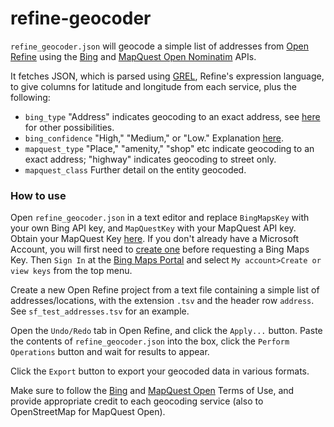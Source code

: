 # refine-geocoder

`refine_geocoder.json` will geocode a simple list of addresses from [Open Refine](http://openrefine.org/) using the [Bing](http://msdn.microsoft.com/en-us/library/ff701715.aspx) and [MapQuest Open Nominatim](http://open.mapquestapi.com/nominatim/) APIs.

It fetches JSON, which is parsed using [GREL](https://github.com/OpenRefine/OpenRefine/wiki/Google-refine-expression-language), Refine's expression language, to give columns for latitude and longitude from each service, plus the following:

- `bing_type` "Address" indicates geocoding to an exact address, see [here](http://msdn.microsoft.com/en-us/library/ff728811.aspx) for other possibilities.
- `bing_confidence` "High," "Medium," or "Low." Explanation [here](http://msdn.microsoft.com/en-us/library/ff701725.aspx).
- `mapquest_type` "Place," "amenity," "shop" etc indicate geocoding to an exact address; "highway" indicates geocoding to street only.
- `mapquest_class` Further detail on the entity geocoded.


### How to use

Open `refine_geocoder.json` in a text editor and replace `BingMapsKey`
with your own Bing API key, and `MapQuestKey` with your MapQuest API key. Obtain your MapQuest Key [here](https://developer.mapquest.com/). If you don't already have a Microsoft Account, you will first need to [create one](https://signup.live.com/signup.aspx?sf=1&id=38936&ru=https://account.live.com/%3fwa%3dwsignin1.0&tw=0&fs=0&kv=0&cb=&cbcxt=&wp=SAPI&wa=wsignin1.0&wreply=https://account.live.com/%3fwa%3dwsignin1.0&bk=1413566923&uiflavor=web&uaid=3affa9094c4e4ca5aa721863467ee2f0&mkt=EN-US&lc=1033&lic=1) before requesting a Bing Maps Key. Then `Sign In` at the [Bing Maps Portal](https://www.bingmapsportal.com/) and select `My account>Create or view keys` from the top menu.

Create a new Open Refine project from a text file containing a simple list of addresses/locations, with the extension `.tsv` and the header row `address`. See `sf_test_addresses.tsv` for an example.

Open the `Undo/Redo` tab in Open Refine, and click the `Apply...` button. Paste the contents of `refine_geocoder.json` into the box, click the `Perform Operations` button and wait for results to appear.

Click the `Export` button to export your geocoded data in various formats.

Make sure to follow the [Bing](http://www.microsoft.com/maps/product/terms.html) and [MapQuest Open](http://open.mapquestapi.com/nominatim/) Terms of Use, and provide appropriate credit to each geocoding service (also to OpenStreetMap for MapQuest Open).


